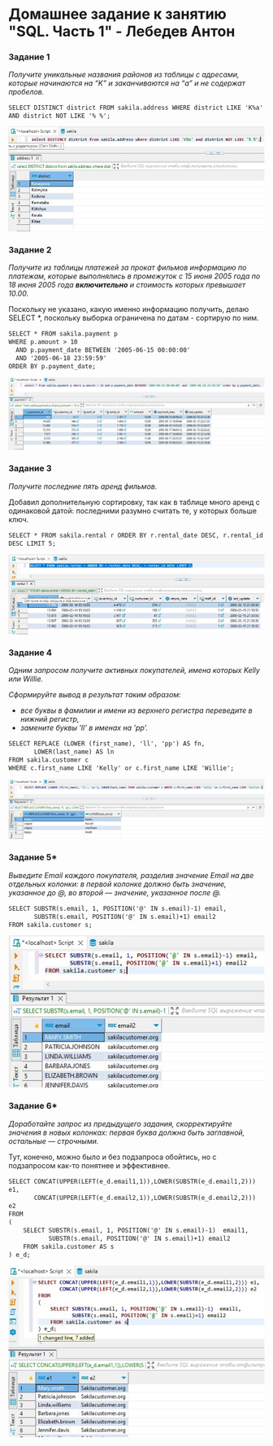 # Домашнее задание к занятию "SQL. Часть 1" - Лебедев Антон


### Задание 1

*Получите уникальные названия районов из таблицы с адресами, которые начинаются на “K” и заканчиваются на “a” и не содержат пробелов.*

```
SELECT DISTINCT district FROM sakila.address WHERE district LIKE 'K%a' AND district NOT LIKE '% %';
```
![Screenshot_1](https://github.com/Lebedun/HomeWork-Blank/blob/12-03/img/Screenshot_1.jpg)

### Задание 2

*Получите из таблицы платежей за прокат фильмов информацию по платежам, которые выполнялись в промежуток с 15 июня 2005 года по 18 июня 2005 года **включительно** и стоимость которых превышает 10.00.*

Поскольку не указано, какую именно информацию получить, делаю SELECT *, поскольку выборка ограничена по датам - сортирую по ним.

```
SELECT * FROM sakila.payment p
WHERE p.amount > 10
  AND p.payment_date BETWEEN '2005-06-15 00:00:00'
  AND '2005-06-18 23:59:59'
ORDER BY p.payment_date;
```
![Screenshot_2](https://github.com/Lebedun/HomeWork-Blank/blob/12-03/img/Screenshot_2.jpg)


### Задание 3

*Получите последние пять аренд фильмов.*

Добавил дополнительную сортировку, так как в таблице много аренд с одинаковой датой: последними разумно считать те, у которых больше ключ.

```
SELECT * FROM sakila.rental r ORDER BY r.rental_date DESC, r.rental_id DESC LIMIT 5;
```
![Screenshot_3](https://github.com/Lebedun/HomeWork-Blank/blob/12-03/img/Screenshot_3.jpg)

### Задание 4

*Одним запросом получите активных покупателей, имена которых Kelly или Willie.* 

*Сформируйте вывод в результат таким образом:*
- *все буквы в фамилии и имени из верхнего регистра переведите в нижний регистр,*
- *замените буквы 'll' в именах на 'pp'.*

```
SELECT REPLACE (LOWER (first_name), 'll', 'pp') AS fn,
       LOWER(last_name) AS ln
FROM sakila.customer c
WHERE c.first_name LIKE 'Kelly' or c.first_name LIKE 'Willie';
```
![Screenshot_4](https://github.com/Lebedun/HomeWork-Blank/blob/12-03/img/Screenshot_4.jpg)

### Задание 5*

*Выведите Email каждого покупателя, разделив значение Email на две отдельных колонки: в первой колонке должно быть значение, указанное до @, во второй — значение, указанное после @.*

```
SELECT SUBSTR(s.email, 1, POSITION('@' IN s.email)-1) email,
       SUBSTR(s.email, POSITION('@' IN s.email)+1) email2
FROM sakila.customer s;
```
![Screenshot_5](https://github.com/Lebedun/HomeWork-Blank/blob/12-03/img/Screenshot_5.jpg)

### Задание 6*

*Доработайте запрос из предыдущего задания, скорректируйте значения в новых колонках: первая буква должна быть заглавной, остальные — строчными.*

Тут, конечно, можно было и без подзапроса обойтись, но с подзапросом как-то понятнее и эффективнее.

```
SELECT CONCAT(UPPER(LEFT(e_d.email1,1)),LOWER(SUBSTR(e_d.email1,2))) e1,
       CONCAT(UPPER(LEFT(e_d.email2,1)),LOWER(SUBSTR(e_d.email2,2))) e2
FROM 
(
	SELECT SUBSTR(s.email, 1, POSITION('@' IN s.email)-1)  email1,
	       SUBSTR(s.email, POSITION('@' IN s.email)+1) email2
	FROM sakila.customer AS s
) e_d;
```
![Screenshot_6](https://github.com/Lebedun/HomeWork-Blank/blob/12-03/img/Screenshot_6.jpg)

